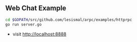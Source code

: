## Web Chat Example

```sh
cd $GOPATH/src/github.com/lesismal/arpc/examples/httprpc
go run server.go
```
- visit [http://localhost:8888](http://localhost:8888)
